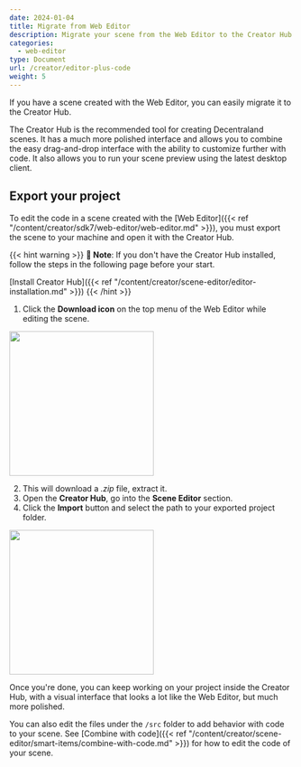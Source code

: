 ```yaml
---
date: 2024-01-04
title: Migrate from Web Editor
description: Migrate your scene from the Web Editor to the Creator Hub.
categories:
  - web-editor
type: Document
url: /creator/editor-plus-code
weight: 5
---
```


If you have a scene created with the Web Editor, you can easily migrate it to the Creator Hub.

The Creator Hub is the recommended tool for creating Decentraland scenes. It has a much more polished interface and allows you to combine the easy drag-and-drop interface with the ability to customize further with code. It also allows you to run your scene preview using the latest desktop client.

## Export your project

To edit the code in a scene created with the [Web Editor]({{< ref "/content/creator/sdk7/web-editor/web-editor.md" >}}), you must export the scene to your machine and open it with the Creator Hub.

{{< hint warning >}}
**📔 Note**: If you don't have the Creator Hub installed, follow the steps in the following page before your start.

[Install Creator Hub]({{< ref "/content/creator/scene-editor/editor-installation.md" >}})
{{< /hint >}}

1. Click the **Download icon** on the top menu of the Web Editor while editing the scene.

  <img src="/images/editor/export.png" width="256" />

2. This will download a _.zip_ file, extract it.
3. Open the **Creator Hub**, go into the **Scene Editor** section.
4. Click the **Import** button and select the path to your exported project folder.

  <img src="/images/editor/import-scene.png" width="256" />

Once you're done, you can keep working on your project inside the Creator Hub, with a visual interface that looks a lot like the Web Editor, but much more polished.

You can also edit the files under the `/src` folder to add behavior with code to your scene. See [Combine with code]({{< ref "/content/creator/scene-editor/smart-items/combine-with-code.md" >}}) for how to edit the code of your scene.
